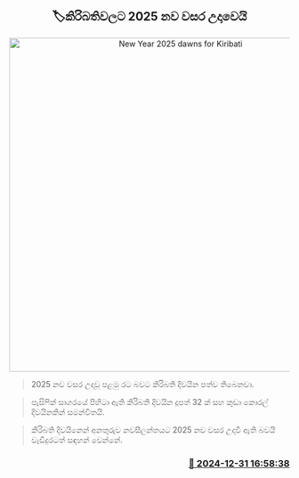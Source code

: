 <p align='center'><b><h2 align='center' title='New Year 2025 dawns for Kiribati'>🏷කිරිබතිවලට 2025 නව වසර උදාවෙයි</h2></b></p>
<p align='center'><img src='https://helakuru.sgp1.cdn.digitaloceanspaces.com/esana/images/lib/2025-new-year.jpg' width='600' alt='New Year 2025 dawns for Kiribati'></p>

> 2025 නව වසර උදාවූ පළමු රට බවට කිරිබති දිවයින පත්ව තිබෙනවා.

> පැසිෆික් සාගරයේ පිහිටා ඇති කිරිබති දිවයින දූපත් 32 ක් සහ කුඩා කොරල් දිවයිනකින් සමන්විතයි.

> කිරිබති දිවයිනෙන් අනතුරුව නවසීලන්තයට 2025 නව වසර උදාවී ඇති බවයි වැඩිදුරටත් සඳහන් වෙන්නේ.



<h3 align='right'><a href='https://www.helakuru.lk/esana/p/106228/'>📅 2024-12-31 16:58:38</a></h3>
